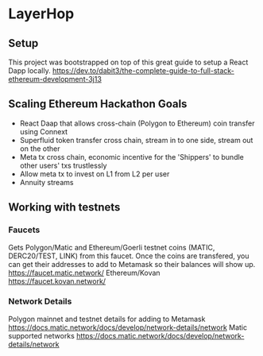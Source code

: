 # LayerHop

## Setup
This project was bootstrapped on top of this great guide to setup a React Dapp locally.
https://dev.to/dabit3/the-complete-guide-to-full-stack-ethereum-development-3j13


## Scaling Ethereum Hackathon Goals
- React Daap that allows cross-chain (Polygon to Ethereum) coin transfer using Connext
- Superfluid token transfer cross chain, stream in to one side, stream out on the other
- Meta tx cross chain, economic incentive for the 'Shippers' to bundle other users' txs trustlessly
- Allow meta tx to invest on L1 from L2 per user
- Annuity streams


## Working with testnets

### Faucets
Gets Polygon/Matic and Ethereum/Goerli testnet coins (MATIC, DERC20/TEST, LINK) from this faucet.  Once the coins are transfered, you can get their addresses to add to Metamask so their balances will show up.
https://faucet.matic.network/
Ethereum/Kovan
https://faucet.kovan.network/

### Network Details
Polygon mainnet and testnet details for adding to Metamask
https://docs.matic.network/docs/develop/network-details/network
Matic supported networks
https://docs.matic.network/docs/develop/network-details/network




